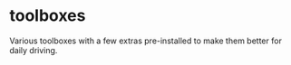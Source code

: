 # toolboxes

Various toolboxes with a few extras pre-installed to make them better for daily driving.

